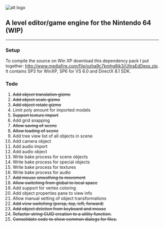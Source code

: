 ![alt logo](https://s3.amazonaws.com/kittypizza/ultraed.png)

## A level editor/game engine for the Nintendo 64 (WIP)

---

### Setup

To compile the source on Win XP download this dependency pack I put together: http://www.mediafire.com/file/ozha9c7kmhg8ik3/UltraEdDeps.zip. It contains SP3 for WinXP, SP6 for VS 6.0 and DirectX 8.1 SDK.

### Todo

1. ~~Add object translation gizmo~~
2. ~~Add object scale gizmo~~
3. ~~Add object rotate gizmo~~
4. Limit poly amount for imported models
5. ~~Support texture import~~
6. Add grid snapping
7. ~~Allow saving of scene~~
8. ~~Allow loading of scene~~
9. Add tree view list of all objects in scene
10. Add camera object
11. Add audio import
12. Add audio object
13. Write bake process for scene objects
14. Write bake process for special objects
15. Write bake process for textures
16. Write bake process for audio
17. ~~Add mouse smoothing to movement~~
18. ~~Allow switching from global to local space~~
19. Add support for vertex coloring
20. Add object properties pane to view info
21. Allow manual setting of object transformations
22. ~~Add view switching (persp, top, left, forward)~~
23. ~~Add object deletion from keyboard and mouse~~
24. ~~Refactor string GUID creation to a utility function.~~
25. ~~Consolidate code to show common dialogs for files.~~
